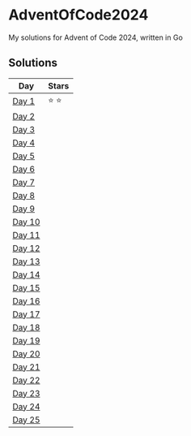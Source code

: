 # AdventOfCode2024
My solutions for Advent of Code 2024, written in Go

## Solutions
|       Day        |      Stars    |
|------------------|---------------|
|  [Day 1](day01)  | :star: :star: |
|  [Day 2](day02)  |               |
|  [Day 3](day03)  |               |
|  [Day 4](day04)  |               |
|  [Day 5](day05)  |               |
|  [Day 6](day06)  |               |
|  [Day 7](day07)  |               |
|  [Day 8](day08)  |               |
|  [Day 9](day09)  |               |
|  [Day 10](day10) |               |
|  [Day 11](day11) |               |
|  [Day 12](day12) |               |
|  [Day 13](day13) |               |
|  [Day 14](day14) |               |
|  [Day 15](day15) |               |
|  [Day 16](day16) |               |
|  [Day 17](day17) |               |
|  [Day 18](day18) |               |
|  [Day 19](day19) |               |
|  [Day 20](day20) |               |
|  [Day 21](day21) |               |
|  [Day 22](day22) |               |
|  [Day 23](day23) |               |
|  [Day 24](day24) |               |
|  [Day 25](day25) |               |
